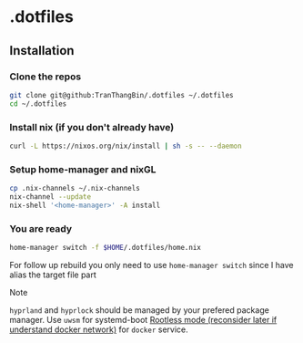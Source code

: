 # .dotfiles

## Installation

### Clone the repos

```bash
git clone git@github:TranThangBin/.dotfiles ~/.dotfiles
cd ~/.dotfiles
```

### Install nix (if you don't already have)

```bash
curl -L https://nixos.org/nix/install | sh -s -- --daemon
```

### Setup home-manager and nixGL

```bash
cp .nix-channels ~/.nix-channels
nix-channel --update
nix-shell '<home-manager>' -A install
```

### You are ready

```bash
home-manager switch -f $HOME/.dotfiles/home.nix
```

For follow up rebuild you only need to use `home-manager switch` since I have alias the target file part

> [!NOTE]
>
> `hyprland` and `hyprlock` should be managed by your prefered package manager.
> Use `uwsm` for systemd-boot
> [Rootless mode (reconsider later if understand docker network)](https://docs.docker.com/engine/security/rootless) for `docker` service.

